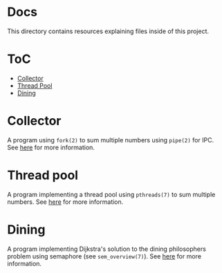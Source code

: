 # Docs

This directory contains resources explaining files inside of this project.

# ToC
- [Collector](#collector)
- [Thread Pool](#thread-pool)
- [Dining](#dining)

# Collector
A program using `fork(2)` to sum multiple numbers using `pipe(2)` for IPC. See [here](collector.md) for more information.

# Thread pool
A program implementing a thread pool using `pthreads(7)` to sum multiple numbers. See [here](threadpool.md) for more information. 

# Dining
A program implementing Dijkstra's solution to the dining philosophers problem using semaphore (see `sem_overview(7)`). See [here](dining.md) for more information.
